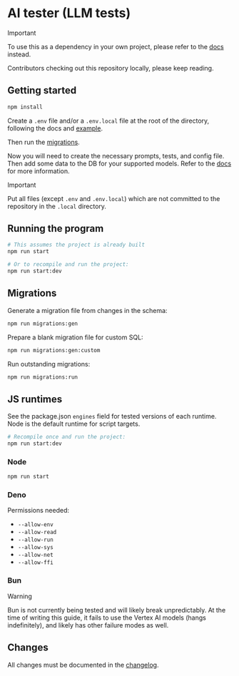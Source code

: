 # AI tester (LLM tests)

> [!IMPORTANT]
> To use this as a dependency in your own project, please refer to the [docs](/docs) instead.

Contributors checking out this repository locally, please keep reading.

## Getting started

```sh
npm install
```

Create a `.env` file and/or a `.env.local` file at the root of the directory, following the docs and [example](/docs/example).

Then run the [migrations](#migrations).

Now you will need to create the necessary prompts, tests, and config file. Then add some data to the DB for your supported models. Refer to the [docs](/docs) for more information.

> [!IMPORTANT]
> Put all files (except `.env` and `.env.local`) which are not committed to the repository in the `.local` directory.

## Running the program

```sh
# This assumes the project is already built
npm run start

# Or to recompile and run the project:
npm run start:dev
```

## Migrations

Generate a migration file from changes in the schema:

```sh
npm run migrations:gen
```

Prepare a blank migration file for custom SQL:

```sh
npm run migrations:gen:custom
```

Run outstanding migrations:

```sh
npm run migrations:run
```

## JS runtimes

See the package.json `engines` field for tested versions of each runtime. Node is the default runtime for script targets.

```sh
# Recompile once and run the project:
npm run start:dev
```

### Node

```sh
npm run start
```

### Deno

Permissions needed:

- `--allow-env`
- `--allow-read`
- `--allow-run`
- `--allow-sys`
- `--allow-net`
- `--allow-ffi`

### Bun

> [!WARNING]
> Bun is not currently being tested and will likely break unpredictably.
> At the time of writing this guide, it fails to use the Vertex AI models (hangs indefinitely),
> and likely has other failure modes as well.

## Changes

All changes must be documented in the [changelog](CHANGELOG.md).
